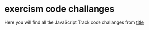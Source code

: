 # exercism code challanges

Here you will find all the JavaScript Track code challanges from [title](https://www.exercism.com)